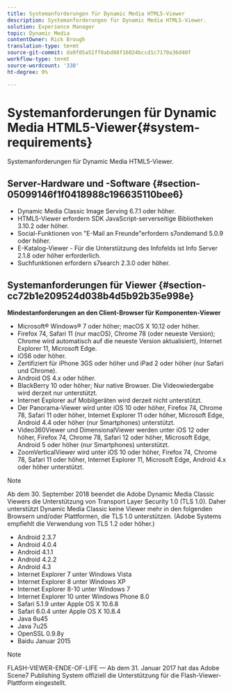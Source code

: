 ```yaml
---
title: Systemanforderungen für Dynamic Media HTML5-Viewer
description: Systemanforderungen für Dynamic Media HTML5-Viewer.
solution: Experience Manager
topic: Dynamic Media
contentOwner: Rick Brough
translation-type: tm+mt
source-git-commit: da9f05a51ff8abd88f16024bccd1c7170a36d40f
workflow-type: tm+mt
source-wordcount: '330'
ht-degree: 0%

---
```



# Systemanforderungen für Dynamic Media HTML5-Viewer{#system-requirements}

Systemanforderungen für Dynamic Media HTML5-Viewer.

<!-- Updated January 13, 2021 from https://wiki.corp.adobe.com/pages/viewpage.action?spaceKey=scene7qa&title=s7Viewers%2C+S7SDK%2C+S7OnDemand+Release+Notes - Contact is Sasha -->

## Server-Hardware und -Software {#section-05099146f1f0418988c196635110bee6}

* Dynamic Media Classic Image Serving 6.7.1 oder höher.
* HTML5-Viewer erfordern SDK JavaScript-serverseitige Bibliotheken 3.10.2 oder höher.
* Social-Funktionen von &quot;E-Mail an Freunde&quot;erfordern s7ondemand 5.0.9 oder höher.
* E-Katalog-Viewer - Für die Unterstützung des Infofelds ist Info Server 2.1.8 oder höher erforderlich.
* Suchfunktionen erfordern s7search 2.3.0 oder höher.

## Systemanforderungen für Viewer {#section-cc72b1e209524d038b4d5b92b35e998e}

**Mindestanforderungen an den Client-Browser für Komponenten-Viewer**

* Microsoft® Windows® 7 oder höher; macOS X 10.12 oder höher.
* Firefox 74, Safari 11 (nur macOS), Chrome 78 (oder neueste Version); Chrome wird automatisch auf die neueste Version aktualisiert), Internet Explorer 11, Microsoft Edge.
* iOS6 oder höher.
* Zertifiziert für iPhone 3GS oder höher und iPad 2 oder höher (nur Safari und Chrome).
* Android OS 4.x oder höher.
* BlackBerry 10 oder höher; Nur native Browser. Die Videowiedergabe wird derzeit nur unterstützt.
* Internet Explorer auf Mobilgeräten wird derzeit nicht unterstützt.
* Der Panorama-Viewer wird unter iOS 10 oder höher, Firefox 74, Chrome 78, Safari 11 oder höher, Internet Explorer 11 oder höher, Microsoft Edge, Android 4.4 oder höher (nur Smartphones) unterstützt.
* Video360Viewer und DimensionalViewer werden unter iOS 12 oder höher, Firefox 74, Chrome 78, Safari 12 oder höher, Microsoft Edge, Android 5 oder höher (nur Smartphones) unterstützt.
* ZoomVerticalViewer wird unter iOS 10 oder höher, Firefox 74, Chrome 78, Safari 11 oder höher, Internet Explorer 11, Microsoft Edge, Android 4.x oder höher unterstützt.

>[!NOTE]
>
>Ab dem 30. September 2018 beendet die Adobe Dynamic Media Classic Viewers die Unterstützung von Transport Layer Security 1.0 (TLS 1.0). Daher unterstützt Dynamic Media Classic keine Viewer mehr in den folgenden Browsern und/oder Plattformen, die TLS 1.0 unterstützen. (Adobe Systems empfiehlt die Verwendung von TLS 1.2 oder höher.)

* Android 2.3.7
* Android 4.0.4
* Android 4.1.1
* Android 4.2.2
* Android 4.3
* Internet Explorer 7 unter Windows Vista
* Internet Explorer 8 unter Windows XP
* Internet Explorer 8-10 unter Windows 7
* Internet Explorer 10 unter Windows Phone 8.0
* Safari 5.1.9 unter Apple OS X 10.6.8
* Safari 6.0.4 unter Apple OS X 10.8.4
* Java 6u45
* Java 7u25
* OpenSSL 0.9.8y
* Baidu Januar 2015

>[!NOTE]
>
>FLASH-VIEWER-ENDE-OF-LIFE — Ab dem 31. Januar 2017 hat das Adobe Scene7 Publishing System offiziell die Unterstützung für die Flash-Viewer-Plattform eingestellt.
